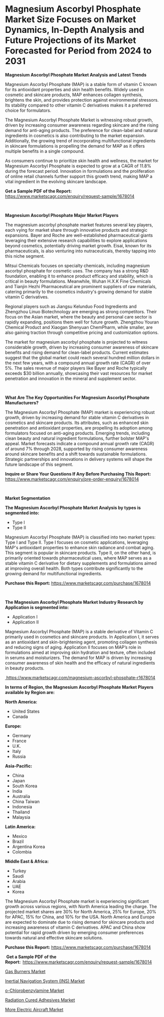<p><h1>Magnesium Ascorbyl Phosphate Market Size Focuses on Market Dynamics, In-Depth Analysis and Future Projections of its Market Forecasted for Period from 2024 to 2031</h1></p><p><strong>Magnesium Ascorbyl Phosphate Market Analysis and Latest Trends</strong></p>
<p><p>Magnesium Ascorbyl Phosphate (MAP) is a stable form of vitamin C known for its antioxidant properties and skin health benefits. Widely used in cosmetic and skincare products, MAP enhances collagen synthesis, brightens the skin, and provides protection against environmental stressors. Its stability compared to other vitamin C derivatives makes it a preferred choice for formulators.</p><p>The Magnesium Ascorbyl Phosphate Market is witnessing robust growth, driven by increasing consumer awareness regarding skincare and the rising demand for anti-aging products. The preference for clean-label and natural ingredients in cosmetics is also contributing to the market expansion. Additionally, the growing trend of incorporating multifunctional ingredients in skincare formulations is propelling the demand for MAP as it offers multiple benefits in a single compound. </p><p>As consumers continue to prioritize skin health and wellness, the market for Magnesium Ascorbyl Phosphate is expected to grow at a CAGR of 11.8% during the forecast period. Innovation in formulations and the proliferation of online retail channels further support this growth trend, making MAP a vital ingredient in the evolving skincare landscape.</p></p>
<p><strong>Get a Sample PDF of the Report:&nbsp;</strong> <a href="https://www.marketscagr.com/enquiry/request-sample/1678014?utm_campaign=1268&utm_medium=2&utm_source=Github&utm_content=ia&utm_term=14102024&utm_id=magnesium-ascorbyl-phosphate">https://www.marketscagr.com/enquiry/request-sample/1678014</a></p>
<p>&nbsp;</p>
<p><strong>Magnesium Ascorbyl Phosphate Major Market Players</strong></p>
<p><p>The magnesium ascorbyl phosphate market features several key players, each vying for market share through innovative products and strategic expansions. Bayer and Roche are well-established pharmaceutical giants leveraging their extensive research capabilities to explore applications beyond cosmetics, potentially driving market growth. Eisai, known for its pharmaceuticals, is also venturing into nutraceuticals, thereby tapping into this niche segment.</p><p>Mitsui Chemicals focuses on specialty chemicals, including magnesium ascorbyl phosphate for cosmetic uses. The company has a strong R&D foundation, enabling it to enhance product efficacy and stability, which is critical in beauty formulations. Meanwhile, Wuhan H.X.K Fine Chemicals and Tianjin Hezhi Pharmaceutical are prominent suppliers of raw materials, catering primarily to the cosmetics industry's growing demand for stable vitamin C derivatives.</p><p>Regional players such as Jiangsu Kelunduo Food Ingredients and Zhengzhou Linuo Biotechnology are emerging as strong competitors. Their focus on the Asian market, where the beauty and personal care sector is rapidly expanding, positions them well for future growth. Zhengzhou Youran Chemical Product and Xiaogan Shenyuan ChemPharm, while smaller, are also gaining traction through competitive pricing and customization options.</p><p>The market for magnesium ascorbyl phosphate is projected to witness considerable growth, driven by increasing consumer awareness of skincare benefits and rising demand for clean-label products. Current estimates suggest that the global market could reach several hundred million dollars in the next few years, with a compound annual growth rate (CAGR) of over 5%. The sales revenue of major players like Bayer and Roche typically exceeds $30 billion annually, showcasing their vast resources for market penetration and innovation in the mineral and supplement sector.</p></p>
<p>&nbsp;</p>
<p><strong>What Are The Key Opportunities For Magnesium Ascorbyl Phosphate Manufacturers?</strong></p>
<p><p>The Magnesium Ascorbyl Phosphate (MAP) market is experiencing robust growth, driven by increasing demand for stable vitamin C derivatives in cosmetics and skincare products. Its attributes, such as enhanced skin penetration and antioxidant properties, are propelling its adoption among formulators focused on anti-aging products. Emerging trends, including clean beauty and natural ingredient formulations, further bolster MAP's appeal. Market forecasts indicate a compound annual growth rate (CAGR) of around 7% through 2028, supported by rising consumer awareness around skincare benefits and a shift towards sustainable formulations. Strategic partnerships and innovations in delivery systems will shape the future landscape of this segment.</p></p>
<p><strong>Inquire or Share Your Questions If Any Before Purchasing This Report:</strong> <a href="https://www.marketscagr.com/enquiry/pre-order-enquiry/1678014?utm_campaign=1268&utm_medium=2&utm_source=Github&utm_content=ia&utm_term=14102024&utm_id=magnesium-ascorbyl-phosphate">https://www.marketscagr.com/enquiry/pre-order-enquiry/1678014</a></p>
<p>&nbsp;</p>
<p><strong>Market Segmentation</strong></p>
<p><strong>The Magnesium Ascorbyl Phosphate Market Analysis by types is segmented into:</strong></p>
<p><ul><li>Type I</li><li>Type II</li></ul></p>
<p><p>Magnesium Ascorbyl Phosphate (MAP) is classified into two market types: Type I and Type II. Type I focuses on cosmetic applications, leveraging MAP's antioxidant properties to enhance skin radiance and combat aging. This segment is popular in skincare products. Type II, on the other hand, is primarily oriented towards pharmaceutical uses, where MAP serves as a stable vitamin C derivative for dietary supplements and formulations aimed at improving overall health. Both types contribute significantly to the growing demand for multifunctional ingredients.</p></p>
<p><strong>Purchase this Report:&nbsp;</strong><a href="https://www.marketscagr.com/purchase/1678014?utm_campaign=1268&utm_medium=2&utm_source=Github&utm_content=ia&utm_term=14102024&utm_id=magnesium-ascorbyl-phosphate">https://www.marketscagr.com/purchase/1678014</a></p>
<p>&nbsp;</p>
<p><strong>The Magnesium Ascorbyl Phosphate Market Industry Research by Application is segmented into:</strong></p>
<p><ul><li>Application I</li><li>Application II</li></ul></p>
<p><p>Magnesium Ascorbyl Phosphate (MAP) is a stable derivative of Vitamin C primarily used in cosmetics and skincare products. In Application I, it serves as an antioxidant and skin-brightening agent, promoting collagen synthesis and reducing signs of aging. Application II focuses on MAP’s role in formulations aimed at improving skin hydration and texture, often included in serums and moisturizers. The demand for MAP is driven by increasing consumer awareness of skin health and the efficacy of natural ingredients in beauty products.</p></p>
<p><a href="https://www.marketscagr.com/magnesium-ascorbyl-phosphate-r1678014?utm_campaign=1268&utm_medium=2&utm_source=Github&utm_content=ia&utm_term=14102024&utm_id=magnesium-ascorbyl-phosphate">&nbsp;https://www.marketscagr.com/magnesium-ascorbyl-phosphate-r1678014</a></p>
<p><strong>In terms of Region, the Magnesium Ascorbyl Phosphate Market Players available by Region are:</strong></p>
<p>
    <p> <strong> North America: </strong>
        <ul>
            <li>United States</li>
            <li>Canada</li>
        </ul>
        </p> 
    <p> <strong> Europe: </strong>
        <ul>
            <li>Germany</li>
            <li>France</li>
            <li>U.K.</li>
            <li>Italy</li>
            <li>Russia</li>
        </ul>
        </p> 
    <p> <strong> Asia-Pacific: </strong>
        <ul>
            <li>China</li>
            <li>Japan</li>
            <li>South Korea</li>
            <li>India</li>
            <li>Australia</li>
            <li>China Taiwan</li>
            <li>Indonesia</li>
            <li>Thailand</li>
            <li>Malaysia</li>
        </ul>
        </p> 
    <p> <strong> Latin America: </strong>
        <ul>
            <li>Mexico</li>
            <li>Brazil</li>
            <li>Argentina Korea</li>
            <li>Colombia</li>
        </ul>
        </p> 
    <p> <strong> Middle East & Africa: </strong>
        <ul>
            <li>Turkey</li>
            <li>Saudi</li>
            <li>Arabia</li>
            <li>UAE</li>
            <li>Korea</li>
        </ul>
    </p>
    </p>
<p><p>The Magnesium Ascorbyl Phosphate market is experiencing significant growth across various regions, with North America leading the charge. The projected market shares are 30% for North America, 25% for Europe, 20% for APAC, 15% for China, and 10% for the USA. North America and Europe are expected to dominate due to rising demand for skincare products and increasing awareness of vitamin C derivatives. APAC and China show potential for rapid growth driven by emerging consumer preferences towards natural and effective skincare solutions.</p></p>
<p><strong>Purchase this Report: </strong><a href="https://www.marketscagr.com/purchase/1678014?utm_campaign=1268&utm_medium=2&utm_source=Github&utm_content=ia&utm_term=14102024&utm_id=magnesium-ascorbyl-phosphate">https://www.marketscagr.com/purchase/1678014</a></p>
<p>&nbsp;<strong>Get a Sample PDF of the Report:&nbsp;&nbsp;</strong><a href="https://www.marketscagr.com/enquiry/request-sample/1678014?utm_campaign=1268&utm_medium=2&utm_source=Github&utm_content=ia&utm_term=14102024&utm_id=magnesium-ascorbyl-phosphate">https://www.marketscagr.com/enquiry/request-sample/1678014</a></p>
<p><strong></strong></p>
<p><p><a href="https://www.linkedin.com/pulse/gas-burners-market-size-growth-industry-analysis-segmentation-7l46f?trk=public_post_embed_feed-article-content&utm_campaign=1268&utm_medium=2&utm_source=Github&utm_content=ia&utm_term=14102024&utm_id=magnesium-ascorbyl-phosphate">Gas Burners Market</a></p><p><a href="https://www.linkedin.com/pulse/global-inertial-navigation-system-ins-market-size-trends-xbmlf?trk=public_post_embed_feed-article-content&utm_campaign=1268&utm_medium=2&utm_source=Github&utm_content=ia&utm_term=14102024&utm_id=magnesium-ascorbyl-phosphate">Inertial Navigation System (INS) Market</a></p><p><a href="https://github.com/habinadmshaulz/Market-Research-Report-List-1/blob/main/o-chlorobenzylamine-market.md?utm_campaign=1268&utm_medium=2&utm_source=Github&utm_content=ia&utm_term=14102024&utm_id=magnesium-ascorbyl-phosphate">o-Chlorobenzylamine Market</a></p><p><a href="https://github.com/markita8qfi/Market-Research-Report-List-1/blob/main/radiation-cured-adhesives-market.md?utm_campaign=1268&utm_medium=2&utm_source=Github&utm_content=ia&utm_term=14102024&utm_id=magnesium-ascorbyl-phosphate">Radiation Cured Adhesives Market</a></p><p><a href="https://www.linkedin.com/pulse/more-electric-aircraft-market-research-report-forecast-growth-86ewf?trk=public_post_embed_feed-article-content&utm_campaign=1268&utm_medium=2&utm_source=Github&utm_content=ia&utm_term=14102024&utm_id=magnesium-ascorbyl-phosphate">More Electric Aircraft Market</a></p></p>